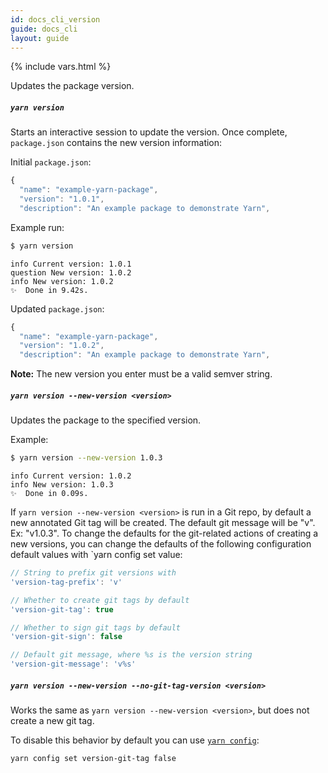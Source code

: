 ```yaml
---
id: docs_cli_version
guide: docs_cli
layout: guide
---
```


{% include vars.html %}

<p class="lead">Updates the package version.</p>

##### `yarn version` <a class="toc" id="toc-yarn-version" href="#toc-yarn-version"></a>

Starts an interactive session to update the version. Once complete,
`package.json` contains the new version information:

Initial `package.json`:

```js
{
  "name": "example-yarn-package",
  "version": "1.0.1",
  "description": "An example package to demonstrate Yarn",
```

Example run:

```sh
$ yarn version
```

```
info Current version: 1.0.1
question New version: 1.0.2
info New version: 1.0.2
✨  Done in 9.42s.
```

Updated `package.json`:

```js
{
  "name": "example-yarn-package",
  "version": "1.0.2",
  "description": "An example package to demonstrate Yarn",
```

**Note:** The new version you enter must be a valid semver string.

##### `yarn version --new-version <version>` <a class="toc" id="toc-yarn-version-new-version" href="#toc-yarn-version-new-version"></a>

Updates the package to the specified version.

Example:

```sh
$ yarn version --new-version 1.0.3
```

```
info Current version: 1.0.2
info New version: 1.0.3
✨  Done in 0.09s.
```

If `yarn version --new-version <version>` is run in a Git repo, by default a
new annotated Git tag will be created. The default git message will be "v". Ex:
"v1.0.3". To change the defaults for the git-related actions of creating a new
versions, you can change the defaults of the following configuration default
values with `yarn config set <key> value:

```js
// String to prefix git versions with
'version-tag-prefix': 'v'

// Whether to create git tags by default
'version-git-tag': true

// Whether to sign git tags by default
'version-git-sign': false

// Default git message, where %s is the version string
'version-git-message': 'v%s'
```

##### `yarn version --new-version --no-git-tag-version <version>` <a class="toc" id="toc-yarn-version-new-version-no-git" href="#toc-yarn-version-new-version-no-git"></a>

Works the same as `yarn version --new-version <version>`, but does not create a
new git tag.

To disable this behavior by default you can use
[`yarn config`]({{url_base}}/docs/cli/config):

```sh
yarn config set version-git-tag false
```
